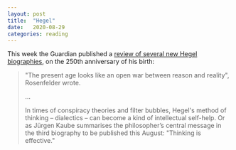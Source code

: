 ```yaml
---
layout: post
title:  "Hegel"
date:   2020-08-29
categories: reading
---
```


This week the Guardian published a [review of several new Hegel biographies](https://www.theguardian.com/world/2020/aug/27/germany-finds-it-hard-to-love-hegel-250-years-after-his-birth), on the 250th anniversary of his birth:

> "The present age looks like an open war between reason and reality", Rosenfelder wrote.
>
>...
>
> In times of conspiracy theories and filter bubbles, Hegel's method of thinking – dialectics – can become a kind of intellectual self-help. Or as Jürgen Kaube summarises the philosopher’s central message in the third biography to be published this August: "Thinking is effective."
